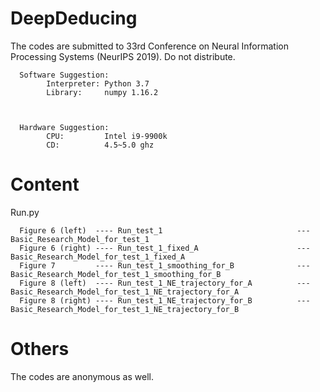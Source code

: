 # DeepDeducing

The codes are submitted to 33rd Conference on Neural Information Processing Systems (NeurIPS 2019). Do not distribute.

      Software Suggestion:
            Interpreter: Python 3.7
            Library:     numpy 1.16.2



      Hardware Suggestion:
            CPU:         Intel i9-9900k 
            CD:          4.5~5.0 ghz
      
# Content



Run.py

      Figure 6 (left)  ---- Run_test_1                              --- Basic_Research_Model_for_test_1
      Figure 6 (right) ---- Run_test_1_fixed_A                      --- Basic_Research_Model_for_test_1_fixed_A
      Figure 7         ---- Run_test_1_smoothing_for_B              --- Basic_Research_Model_for_test_1_smoothing_for_B
      Figure 8 (left)  ---- Run_test_1_NE_trajectory_for_A          --- Basic_Research_Model_for_test_1_NE_trajectory_for_A
      Figure 8 (right) ---- Run_test_1_NE_trajectory_for_B          --- Basic_Research_Model_for_test_1_NE_trajectory_for_B


# Others
The codes are anonymous as well.
